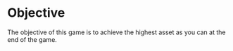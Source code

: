 # Objective
The objective of this game is to achieve the highest asset as you can at the end of the game.